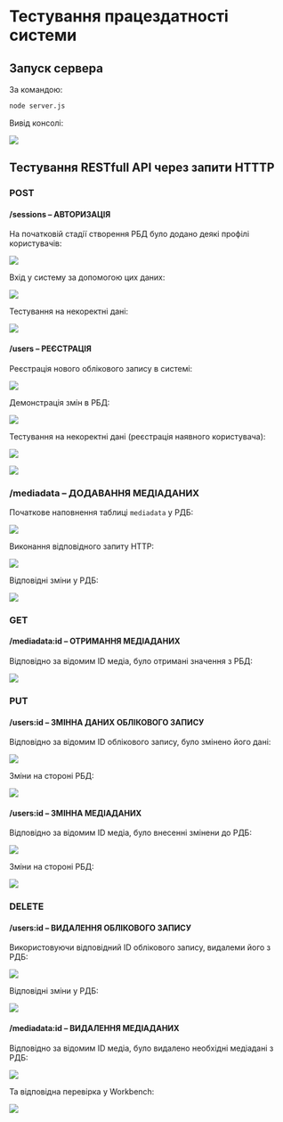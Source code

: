 # Тестування працездатності системи

## Запуск сервера

За командою:

```sh
node server.js
```

Вивід консолі:
<p align="left">
  <img src="./image-19.png">
</p>

## Тестування RESTfull API через запити HTTTP

### POST

#### /sessions – АВТОРИЗАЦІЯ

На початковій стадії створення РБД було додано деякі профілі користувачів:

<p align="left">
  <img src="./image.png">
</p>

Вхід у систему за допомогою цих даних:
<p align="left">
  <img src="./image-1.png">
</p>

Тестування на некоректні дані:
<p align="left">
  <img src="./image-2.png">
</p>

#### /users – РЕЄСТРАЦІЯ

Реєстрація нового облікового запису в системі:
<p align="left">
  <img src="./image-3.png">
</p>

Демонстрація змін в РБД:
<p align="left">
  <img src="./image-4.png">
</p>

Тестування на некоректні дані (реєстрація наявного користувача):
<p align="left">
  <img src="./image-5.png">
</p>

<p align="left">
  <img src="./image-6.png">
</p>

### /mediadata – ДОДАВАННЯ МЕДІАДАНИХ

Початкове наповнення таблиці `mediadata` у РДБ:
<p align="left">
  <img src="./image-10.png">
</p>

Виконання відповідного запиту HTTP:
<p align="left">
  <img src="./image-11.png">
</p>

Відповідні зміни у РДБ:
<p align="left">
  <img src="./image-12.png">
</p>

### GET

#### /mediadata:id – ОТРИМАННЯ МЕДІАДАНИХ

Відповідно за відомим ID медіа, було отримані значення з РБД:
<p align="left">
  <img src="./image-15.png">
</p>

### PUT

#### /users:id – ЗМІННА ДАНИХ ОБЛІКОВОГО ЗАПИСУ

Відповідно за відомим ID облікового запису, було змінено його дані:
<p align="left">
  <img src="./image-7.png">
</p>

Зміни на стороні РБД:
<p align="left">
  <img src="./image-8.png">
</p>

#### /users:id – ЗМІННА МЕДІАДАНИХ

Відповідно за відомим ID медіа, було внесенні змінени до РДБ:
<p align="left">
  <img src="./image-13.png">
</p>

Зміни на стороні РБД:
<p align="left">
  <img src="./image-14.png">
</p>

### DELETE

#### /users:id – ВИДАЛЕННЯ ОБЛІКОВОГО ЗАПИСУ

Використовуючи відповідний ID облікового запису, видалеми його з РДБ:
<p align="left">
  <img src="./image-9.png">
</p>

Відповідні зміни у РДБ:
<p align="left">
  <img src="./image-18.png">
</p>

#### /mediadata:id – ВИДАЛЕННЯ МЕДІАДАНИХ

Відповідно за відомим ID медіа, було видалено необхідні медіадані з РДБ:
<p align="left">
  <img src="./image-16.png">
</p>

Та відповідна перевірка у Workbench:
<p align="left">
  <img src="./image-17.png">
</p>